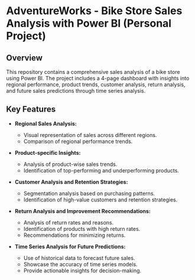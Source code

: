 
# AdventureWorks - Bike Store Sales Analysis with Power BI (Personal Project)


## Overview

This repository contains a comprehensive sales analysis of a bike store using Power BI. The project includes a 4-page dashboard with insights into regional performance, product trends, customer analysis, return analysis, and future sales predictions through time series analysis.

## Key Features

- **Regional Sales Analysis:**
  - Visual representation of sales across different regions.
  - Comparison of regional performance trends.

- **Product-specific Insights:**
  - Analysis of product-wise sales trends.
  - Identification of top-performing and underperforming products.

- **Customer Analysis and Retention Strategies:**
  - Segmentation analysis based on purchasing patterns.
  - Identification of high-value customers and retention strategies.

- **Return Analysis and Improvement Recommendations:**
  - Analysis of return rates and reasons.
  - Identification of products with high return rates.
  - Recommendations for minimizing returns.

- **Time Series Analysis for Future Predictions:**
  - Use of historical data to forecast future sales.
  - Showcase the accuracy of time series models.
  - Provide actionable insights for decision-making.


